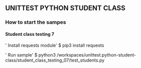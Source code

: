 ## UNITTEST PYTHON STUDENT CLASS

### How to start the sampes

#### Student class testing 7
 ' Install requests module'
 $ pip3 install requests

' Run sample'
$ python3 /workspaces/unittest.python-student-class/student_class_testing_07/test_students.py


